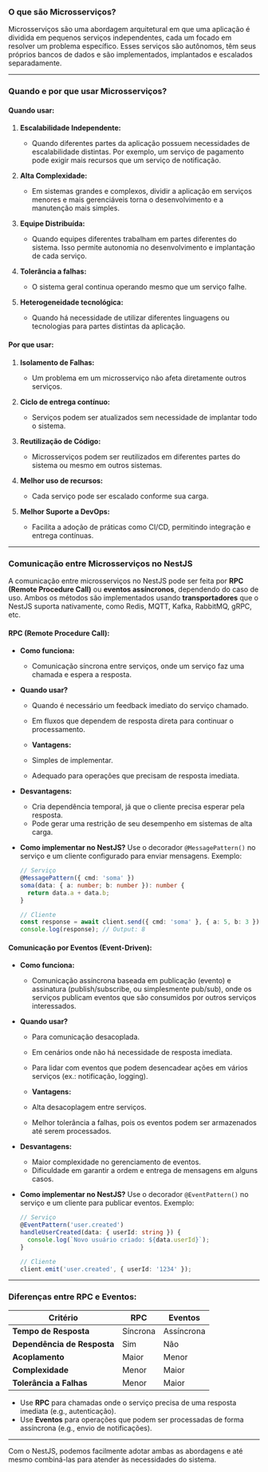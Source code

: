 ### O que são Microsserviços?

Microsserviços são uma abordagem arquitetural em que uma aplicação é dividida em pequenos serviços independentes, cada um focado em resolver um problema específico. Esses serviços são autônomos, têm seus próprios bancos de dados e são implementados, implantados e escalados separadamente.

---

### Quando e por que usar Microsserviços?

#### **Quando usar:**
1. **Escalabilidade Independente:**
   - Quando diferentes partes da aplicação possuem necessidades de escalabilidade distintas. Por exemplo, um serviço de pagamento pode exigir mais recursos que um serviço de notificação.

2. **Alta Complexidade:**
   - Em sistemas grandes e complexos, dividir a aplicação em serviços menores e mais gerenciáveis torna o desenvolvimento e a manutenção mais simples.

3. **Equipe Distribuída:**
   - Quando equipes diferentes trabalham em partes diferentes do sistema. Isso permite autonomia no desenvolvimento e implantação de cada serviço.

4. **Tolerância a falhas:**
   - O sistema geral continua operando mesmo que um serviço falhe.

5. **Heterogeneidade tecnológica:**
   - Quando há necessidade de utilizar diferentes linguagens ou tecnologias para partes distintas da aplicação.

#### **Por que usar:**
1. **Isolamento de Falhas:**
   - Um problema em um microsserviço não afeta diretamente outros serviços.

2. **Ciclo de entrega contínuo:**
   - Serviços podem ser atualizados sem necessidade de implantar todo o sistema.

3. **Reutilização de Código:**
   - Microsserviços podem ser reutilizados em diferentes partes do sistema ou mesmo em outros sistemas.

4. **Melhor uso de recursos:**
   - Cada serviço pode ser escalado conforme sua carga.

5. **Melhor Suporte a DevOps:**
   - Facilita a adoção de práticas como CI/CD, permitindo integração e entrega contínuas.

---

### Comunicação entre Microsserviços no NestJS

A comunicação entre microsserviços no NestJS pode ser feita por **RPC (Remote Procedure Call)** ou **eventos assíncronos**, dependendo do caso de uso. Ambos os métodos são implementados usando **transportadores** que o NestJS suporta nativamente, como Redis, MQTT, Kafka, RabbitMQ, gRPC, etc.

#### **RPC (Remote Procedure Call):**
- **Como funciona:** 
  - Comunicação síncrona entre serviços, onde um serviço faz uma chamada e espera a resposta.

- **Quando usar?**
  - Quando é necessário um feedback imediato do serviço chamado.
  - Em fluxos que dependem de resposta direta para continuar o processamento.

  - **Vantagens:**
  - Simples de implementar.
  - Adequado para operações que precisam de resposta imediata.

- **Desvantagens:**
  - Cria dependência temporal, já que o cliente precisa esperar pela resposta.
  - Pode gerar uma restrição de seu desempenho em sistemas de alta carga.

- **Como implementar no NestJS?**
  Use o decorador `@MessagePattern()` no serviço e um cliente configurado para enviar mensagens. Exemplo:
  ```typescript
  // Serviço
  @MessagePattern({ cmd: 'soma' })
  soma(data: { a: number; b: number }): number {
    return data.a + data.b;
  }

  // Cliente
  const response = await client.send({ cmd: 'soma' }, { a: 5, b: 3 }).toPromise();
  console.log(response); // Output: 8
  ```

#### **Comunicação por Eventos (Event-Driven):**
- **Como funciona:**
  - Comunicação assíncrona baseada em publicação (evento) e assinatura (publish/subscribe, ou simplesmente pub/sub), onde os serviços publicam eventos que são consumidos por outros serviços interessados.

- **Quando usar?**
  - Para comunicação desacoplada.
  - Em cenários onde não há necessidade de resposta imediata.
  - Para lidar com eventos que podem desencadear ações em vários serviços (ex.: notificação, logging).

  - **Vantagens:**
  - Alta desacoplagem entre serviços.
  - Melhor tolerância a falhas, pois os eventos podem ser armazenados até serem processados.

- **Desvantagens:**
  - Maior complexidade no gerenciamento de eventos.
  - Dificuldade em garantir a ordem e entrega de mensagens em alguns casos.
  
- **Como implementar no NestJS?**
  Use o decorador `@EventPattern()` no serviço e um cliente para publicar eventos. Exemplo:
  ```typescript
  // Serviço
  @EventPattern('user.created')
  handleUserCreated(data: { userId: string }) {
    console.log(`Novo usuário criado: ${data.userId}`);
  }

  // Cliente
  client.emit('user.created', { userId: '1234' });
  ```

---

### Diferenças entre RPC e Eventos:

| **Critério**                 | **RPC**                      | **Eventos**                   |
|------------------------------|------------------------------|-------------------------------|
| **Tempo de Resposta**        | Síncrona                     | Assíncrona                    |
| **Dependência de Resposta**  | Sim                          | Não                           |
| **Acoplamento**              | Maior                        | Menor                         |
| **Complexidade**             | Menor                        | Maior                         |
| **Tolerância a Falhas**      | Menor                        | Maior                         |

- Use **RPC** para chamadas onde o serviço precisa de uma resposta imediata (e.g., autenticação).
- Use **Eventos** para operações que podem ser processadas de forma assíncrona (e.g., envio de notificações).

---

Com o NestJS, podemos facilmente adotar ambas as abordagens e até mesmo combiná-las para atender às necessidades do sistema.